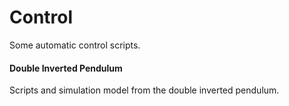 # Control

Some automatic control scripts.

#### Double Inverted Pendulum
Scripts and simulation model from the double inverted pendulum.
